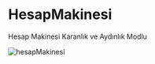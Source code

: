 # HesapMakinesi
Hesap Makinesi Karanlık ve Aydınlık Modlu

![hesapMakinesi](https://user-images.githubusercontent.com/107503923/179129941-5f7c11ee-3534-426c-a9bd-08f82aa999a5.png)

